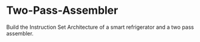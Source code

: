 # Two-Pass-Assembler
Build the Instruction Set Architecture of a smart refrigerator and a two pass assembler.
